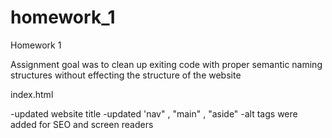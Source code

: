 # homework_1
Homework 1

Assignment goal was to clean up exiting code with proper semantic naming structures without effecting the structure of the website

index.html

-updated website title
-updated 'nav" , "main" , "aside" 
-alt tags were added for SEO and screen readers
